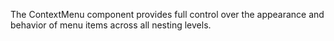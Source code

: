 The ContextMenu component provides full control over the appearance and behavior of&nbsp;menu items across all nesting levels.